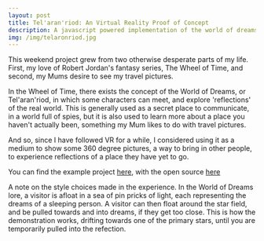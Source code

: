 ```yaml
---
layout: post
title: Tel'aran'riod: An Virtual Reality Proof of Concept
description: A javascript powered implementation of the world of dreams, using Google cardboard.
img: /img/telaronriod.jpg
---
```


This weekend project grew from two otherwise desperate parts of my life. First, my love of Robert Jordan's fantasy series, The Wheel of Time, and second, my Mums desire to see my travel pictures.

In the Wheel of Time, there exists the concept of the World of Dreams, or Tel'aran'riod, in which some characters can meet, and explore 'reflections' of the real world. This is generally used as a secret place to communicate, in a world full of spies, but it is also used to learn more about a place you haven't actually been, something my Mum likes to do with travel pictures.

And so, since I have followed VR for a while, I considered using it as a medium to show some 360 degree pictures, a way to bring in other people, to experience reflections of a place they have yet to go.

You can find the example project [here](https://adamrtomkins.github.io/tel-aran-rhiod/), with the open source [here](https://github.com/AdamRTomkins/tel-aran-rhiod)

A note on the style choices made in the experience. In the World of Dreams lore, a visitor is afloat in a sea of pin pricks of light, each representing the dreams of a sleeping person. A visitor can then float around the star field, and be pulled towards and into dreams, if they get too close. This is how the demonstration works, drifting towards one of the primary stars, until you are temporarily pulled into the refection.




